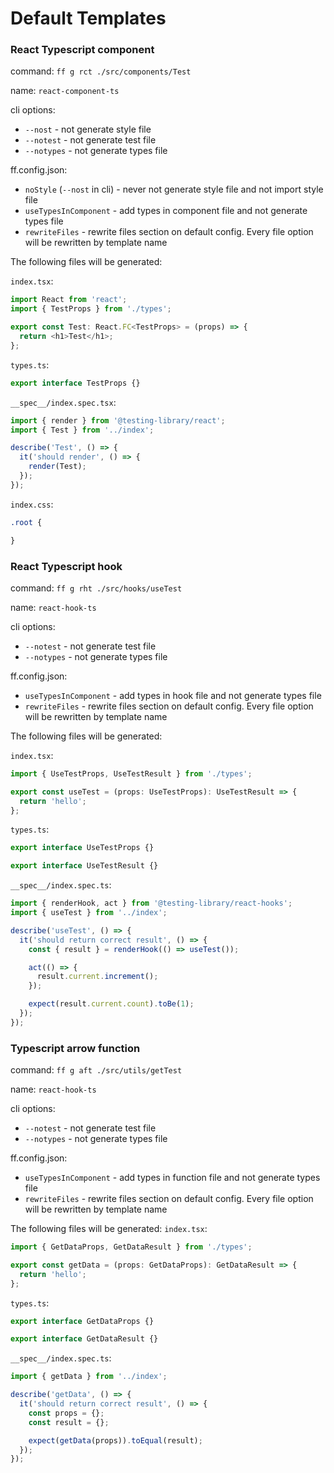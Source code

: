 # Default Templates

### React Typescript component
command: `ff g rct ./src/components/Test`

name: `react-component-ts`

cli options:
- `--nost` - not generate style file
- `--notest` - not generate test file
- `--notypes` - not generate types file

ff.config.json:
- `noStyle` (`--nost` in cli) - never not generate style file and not import style file
- `useTypesInComponent` - add types in component file and not generate types file
- `rewriteFiles` - rewrite files section on default config. Every file option will be rewritten by template name

The following files will be generated:

`index.tsx`:
```typescript
import React from 'react';
import { TestProps } from './types';

export const Test: React.FC<TestProps> = (props) => {
  return <h1>Test</h1>;
};
```

`types.ts`:
```typescript
export interface TestProps {}
```

`__spec__/index.spec.tsx`:
```typescript
import { render } from '@testing-library/react';
import { Test } from '../index';

describe('Test', () => {
  it('should render', () => {
    render(Test);
  });
});
```

`index.css`:
```css
.root {

}
```

### React Typescript hook
command: `ff g rht ./src/hooks/useTest`

name: `react-hook-ts`

cli options:
- `--notest` - not generate test file
- `--notypes` - not generate types file

ff.config.json:
- `useTypesInComponent` - add types in hook file and not generate types file
- `rewriteFiles` - rewrite files section on default config. Every file option will be rewritten by template name

The following files will be generated:

`index.tsx`:
```typescript
import { UseTestProps, UseTestResult } from './types';

export const useTest = (props: UseTestProps): UseTestResult => {
  return 'hello';
};
```

`types.ts`:
```typescript
export interface UseTestProps {}

export interface UseTestResult {}
```

`__spec__/index.spec.ts`:
```typescript
import { renderHook, act } from '@testing-library/react-hooks';
import { useTest } from '../index';

describe('useTest', () => {
  it('should return correct result', () => {
    const { result } = renderHook(() => useTest());

    act(() => {
      result.current.increment();
    });

    expect(result.current.count).toBe(1);
  });
});
```

### Typescript arrow function
command: `ff g aft ./src/utils/getTest`

name: `react-hook-ts`

cli options:
- `--notest` - not generate test file
- `--notypes` - not generate types file

ff.config.json:
- `useTypesInComponent` - add types in function file and not generate types file
- `rewriteFiles` - rewrite files section on default config. Every file option will be rewritten by template name

The following files will be generated:
`index.tsx`:
```typescript
import { GetDataProps, GetDataResult } from './types';

export const getData = (props: GetDataProps): GetDataResult => {
  return 'hello';
};
```

`types.ts`:
```typescript
export interface GetDataProps {}

export interface GetDataResult {}
```

`__spec__/index.spec.ts`:
```typescript
import { getData } from '../index';

describe('getData', () => {
  it('should return correct result', () => {
    const props = {};
    const result = {};

    expect(getData(props)).toEqual(result);
  });
});
```
